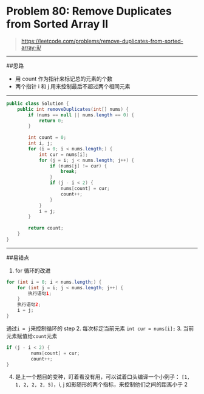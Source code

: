 # Problem 80: Remove Duplicates from Sorted Array II


> https://leetcode.com/problems/remove-duplicates-from-sorted-array-ii/

---------
##思路
* 用 count 作为指针来标记总的元素的个数
* 两个指针 i 和 j 用来控制最后不超过两个相同元素

--------
```java
public class Solution {
    public int removeDuplicates(int[] nums) {
        if (nums == null || nums.length == 0) {
            return 0;
        }
        
        int count = 0;
        int i, j;
        for (i = 0; i < nums.length;) {
            int cur = nums[i];
            for (j = i; j < nums.length; j++) {
                if (nums[j] != cur) {
                    break;
                }
                if (j - i < 2) {
                    nums[count] = cur;
                    count++;
                }
            }
            i = j;
        }
        
        return count;
    }
}
```
-------
##易错点

1. for 循环的改进
```java
for (int i = 0; i < nums.length;) {
    for (int j = i; j < nums.length; j++) {
        执行语句1;
    }
    执行语句2;
    i = j;
}
```
通过```i = j```来控制循环的 step
2. 每次标定当前元素
```int cur = nums[i];```
3. 当前元素赋值给```count```元素
```java
if (j - i < 2) {
         nums[count] = cur;
         count++;
}
```
4. 是上一个题目的变种，盯着看没有用，可以试着口头编译一个小例子： ```[1, 1, 2, 2, 2, 5]```，i, j 如影随形的两个指标，来控制他们之间的距离小于 2
























